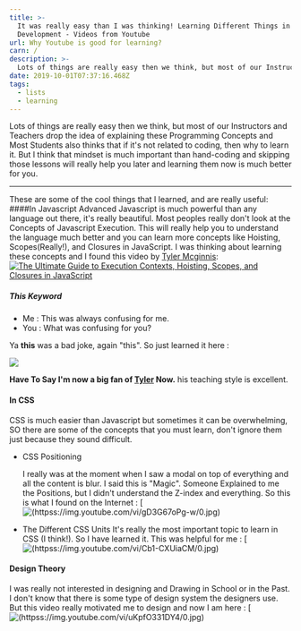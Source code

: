 ```yaml
---
title: >-
  It was really easy than I was thinking! Learning Different Things in Web
  Development - Videos from Youtube
url: Why Youtube is good for learning?
carn: /
description: >-
  Lots of things are really easy then we think, but most of our Instructors and Teachers drop the idea of explaining these Programming Concepts and Most Students also thinks that if it's not related to coding, then why to learn it. But I think that mindset is much important than hand-coding and skipping those lessons will really help you later and learning them now is much better for you.
date: 2019-10-01T07:37:16.468Z
tags:
  - lists
  - learning
---
```

Lots of things are really easy then we think, but most of our Instructors and Teachers drop the idea of explaining these Programming Concepts and Most Students also thinks that if it's not related to coding, then why to learn it. But I think that mindset is much important than hand-coding and skipping those lessons will really help you later and learning them now is much better for you.
___
These are some of the cool things that I learned, and are really useful:
####In Javascript
Advanced Javascript is much powerful than any language out there, it's really beautiful. Most peoples really don't look at the Concepts of Javascript Execution. This will really help you to understand the language much better and you can learn more concepts like  Hoisting, Scopes(Really!), and Closures in JavaScript. I was thinking about learning these concepts and I found this video by [Tyler Mcginnis](https://tylermcginnis.com/):
[![The Ultimate Guide to Execution Contexts, Hoisting, Scopes, and Closures in JavaScript](https://img.youtube.com/vi/Nt-qa_LlUH0/0.jpg)](https://www.youtube.com/watch?v=Nt-qa_LlUH0 "The Ultimate Guide to Execution Contexts, Hoisting, Scopes, and Closures in JavaScript")
##### This Keyword
 - Me : This was always confusing for me.
 - You : What was confusing for you?

Ya **this** was a bad joke, again "this". So just learned it here :

[![](https://img.youtube.com/vi/zE9iro4r918/0.jpg)](https://www.youtube.com/watch?v=zE9iro4r918 "")

**Have To Say I'm now a big fan of [Tyler](https://tylermcginnis.com/) Now.** his teaching style is excellent.

#### In CSS
CSS is much easier than Javascript but sometimes it can be overwhelming, SO there are some of the concepts that you must learn, don't ignore them just because they sound difficult.
 - CSS Positioning

    I really was at the moment when I saw a modal on top of everything and all the content is blur. I said this is "Magic". Someone Explained to me the Positions, but I didn't understand the Z-index and everything. So this is what I found on the Internet :
[![(httpss://img.youtube.com/vi/gD3G67oPg-w/0.jpg)](https://www.youtube.com/watch?v=gD3G67oPg-w "")

 - The Different CSS Units
   It's really the most important topic to learn in CSS (I think!). So I have learned it. This was helpful for me :
[![(httpss://img.youtube.com/vi/Cb1-CXUiaCM/0.jpg)](https://www.youtube.com/watch?v=Cb1-CXUiaCM "")

#### Design Theory
  I was really not interested in designing and Drawing in School or in the Past. I don't know that there is some type of design system the designers use. But this video really motivated me to design and now I am here :
[![(httpss://img.youtube.com/vi/uKpfO331DY4/0.jpg)](https://www.youtube.com/watch?v=uKpfO331DY4 "")
